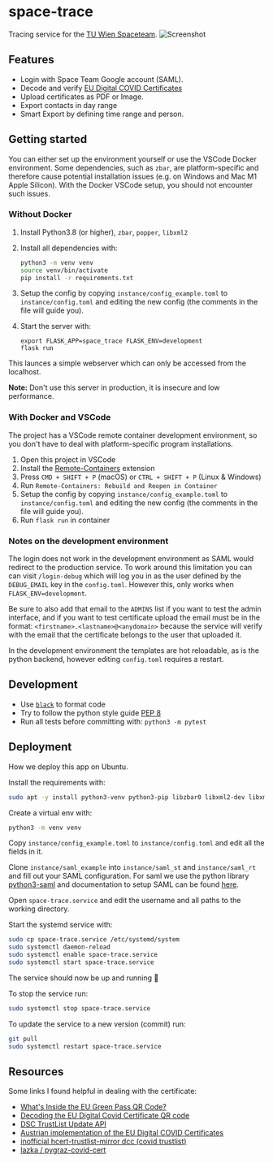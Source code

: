 # space-trace

Tracing service for the [TU Wien Spaceteam](https://spaceteam.at/?lang=en).
![Screenshot](https://user-images.githubusercontent.com/21206831/144690589-8ba45b74-cd64-4dd8-8796-748f5ea0fa78.png)

## Features

- Login with Space Team Google account (SAML).
- Decode and verify [EU Digital COVID Certificates](https://en.wikipedia.org/wiki/EU_Digital_COVID_Certificate)
- Upload certificates as PDF or Image.
- Export contacts in day range
- Smart Export by defining time range and person.

## Getting started

You can either set up the environment yourself or use the VSCode Docker environment. Some dependencies, such as `zbar`, are platform-specific and therefore cause potential installation issues (e.g. on Windows and Mac M1 Apple Silicon). With the Docker VSCode setup, you should not encounter such issues.

### Without Docker

1. Install Python3.8 (or higher), `zbar`, `popper`, `libxml2`
2. Install all dependencies with:

   ```bash
   python3 -m venv venv
   source venv/bin/activate
   pip install -r requirements.txt
   ```

3. Setup the config by copying `instance/config_example.toml` to
   `instance/config.toml` and editing the new config
   (the comments in the file will guide you).
4. Start the server with:
   ```
   export FLASK_APP=space_trace FLASK_ENV=development
   flask run
   ```

This launces a simple webserver which can only be accessed from the localhost.

**Note:** Don't use this server in production, it is insecure and low performance.

### With Docker and VSCode

The project has a VSCode remote container development environment, so you don't have to deal with platform-specific program installations.

1. Open this project in VSCode
2. Install the [Remote-Containers](https://marketplace.visualstudio.com/items?itemName=ms-vscode-remote.remote-containers) extension
3. Press `CMD + SHIFT + P` (macOS) or `CTRL + SHIFT + P` (Linux & Windows)
4. Run `Remote-Containers: Rebuild and Reopen in Container`
5. Setup the config by copying `instance/config_example.toml` to
   `instance/config.toml` and editing the new config
   (the comments in the file will guide you).
6. Run `flask run` in container

### Notes on the development environment

The login does not work in the development environment as SAML would redirect
to the production service. To work around this limitation you can can visit
`/login-debug` which will log you in as the user defined by the `DEBUG_EMAIL`
key in the `config.toml`. However this, only works when `FLASK_ENV=development`.

Be sure to also add that email to the `ADMINS` list if you want to test the admin
interface, and if you want to test certificate upload the email must be in the
format: `<firstname>.<lastname>@<anydomain>` because the service will verify
with the email that the certificate belongs to the user that uploaded it.

In the development environment the templates are hot reloadable, as is the
python backend, however editing `config.toml` requires a restart.

## Development

- Use [`black`](https://github.com/psf/black) to format code
- Try to follow the python style guide [PEP 8](https://www.python.org/dev/peps/pep-0008/)
- Run all tests before committing with: `python3 -m pytest`

## Deployment

How we deploy this app on Ubuntu.

Install the requirements with:

```bash
sudo apt -y install python3-venv python3-pip libzbar0 libxml2-dev libxmlsec1-dev libxmlsec1-openssl poppler-utils
```

Create a virtual env with:

```bash
python3 -m venv venv
```

Copy `instance/config_example.toml` to `instance/config.toml` and edit all
the fields in it.

Clone `instance/saml_example` into `instance/saml_st` and `instance/saml_rt`
and fill out your SAML configuration. For saml we use the python library
[python3-saml](https://github.com/onelogin/python3-saml) and documentation to
setup SAML can be found [here](https://github.com/onelogin/python3-saml#how-it-works).

Open `space-trace.service` and edit the username and all paths to the working
directory.

Start the systemd service with:

```bash
sudo cp space-trace.service /etc/systemd/system
sudo systemctl daemon-reload
sudo systemctl enable space-trace.service
sudo systemctl start space-trace.service
```

The service should now be up and running 🎉

To stop the service run:

```bash
sudo systemctl stop space-trace.service
```

To update the service to a new version (commit) run:

```bash
git pull
sudo systemctl restart space-trace.service
```

## Resources

Some links I found helpful in dealing with the certificate:

- [What's Inside the EU Green Pass QR Code?](https://gir.st/blog/greenpass.html)
- [Decoding the EU Digital Covid Certificate QR code](https://www.bartwolff.com/Blog/2021/08/08/decoding-the-eu-digital-covid-certificate-qr-code)
- [DSC TrustList Update API](https://github.com/Digitaler-Impfnachweis/certification-apis/blob/master/dsc-update/README.md)
- [Austrian implementation of the EU Digital COVID Certificates](https://github.com/Federal-Ministry-of-Health-AT/green-pass-overview#details-on-trust-listsbusiness-rulesvalue-sets)
- [inofficial hcert-trustlist-mirror dcc (covid trustlist)](https://github.com/section42/hcert-trustlist-mirror)
- [lazka / pygraz-covid-cert](https://github.com/lazka/pygraz-covid-cert)

